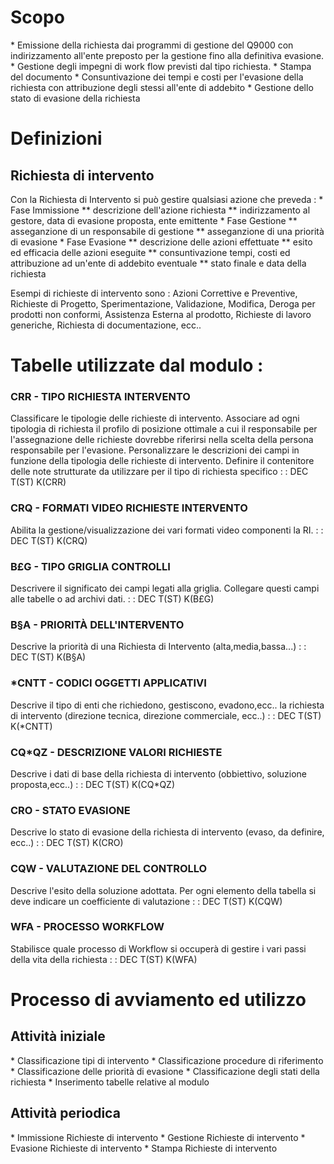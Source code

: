 # Scopo
 \* Emissione della richiesta dai programmi di gestione del Q9000 con indirizzamento all'ente preposto per la gestione fino alla definitiva evasione.
 \* Gestione degli impegni di work flow previsti dal tipo richiesta.
 \* Stampa del documento
 \* Consuntivazione dei tempi e costi per l'evasione della richiesta con attribuzione degli stessi all'ente di addebito
 \* Gestione dello stato di evasione della richiesta


# Definizioni
## Richiesta di intervento
Con la Richiesta di Intervento si può gestire qualsiasi azione che preveda : 
 \* Fase Immissione
 \*\*  descrizione dell'azione richiesta
 \*\*  indirizzamento al gestore, data di evasione proposta, ente emittente
 \* Fase Gestione
 \*\*  asseganzione di un responsabile di gestione
 \*\*  asseganzione di una priorità di evasione
 \* Fase Evasione
 \*\*  descrizione delle azioni effettuate
 \*\*  esito ed efficacia delle azioni eseguite
 \*\*  consuntivazione tempi, costi ed attribuzione ad un'ente di addebito eventuale
 \*\*  stato finale e data della richiesta

Esempi di richieste di intervento sono :  Azioni Correttive e Preventive, Richieste di Progetto, Sperimentazione, Validazione, Modifica, Deroga per prodotti non conformi, Assistenza Esterna al prodotto, Richieste di lavoro generiche, Richiesta di documentazione, ecc..

# Tabelle utilizzate dal modulo : 
### CRR - TIPO RICHIESTA INTERVENTO
Classificare le tipologie delle richieste di intervento. Associare ad ogni tipologia di richiesta il profilo di posizione ottimale a cui il responsabile per l'assegnazione delle richieste dovrebbe riferirsi nella scelta della persona responsabile per l'evasione.
Personalizzare le descrizioni dei campi in funzione della tipologia delle richieste di intervento.
Definire il contenitore delle note strutturate da utilizzare per il tipo di richiesta specifico
 :  : DEC T(ST) K(CRR)

### CRQ - FORMATI VIDEO RICHIESTE INTERVENTO
Abilita la gestione/visualizzazione dei vari formati video componenti la RI.
 :  : DEC T(ST) K(CRQ)

### B£G - TIPO GRIGLIA CONTROLLI
Descrivere il significato dei campi legati alla griglia. Collegare questi campi alle tabelle o ad archivi dati.
 :  : DEC T(ST) K(B£G)

### B§A - PRIORITÀ DELL'INTERVENTO
Descrive la priorità di una Richiesta di Intervento (alta,media,bassa...)
 :  : DEC T(ST) K(B§A)

### \*CNTT - CODICI OGGETTI APPLICATIVI
Descrive il tipo di enti che richiedono, gestiscono, evadono,ecc.. la  richiesta di intervento (direzione tecnica, direzione commerciale, ecc..)
 :  : DEC T(ST) K(\*CNTT)

### CQ\*QZ - DESCRIZIONE VALORI RICHIESTE
Descrive i dati  di base della richiesta di intervento (obbiettivo, soluzione proposta,ecc..)
 :  : DEC T(ST) K(CQ\*QZ)

### CRO   - STATO EVASIONE
Descrive lo stato di evasione della richiesta di intervento (evaso, da definire, ecc..)
 :  : DEC T(ST) K(CRO)

### CQW - VALUTAZIONE DEL CONTROLLO
Descrive l'esito della soluzione adottata. Per ogni elemento della tabella si deve indicare un coefficiente di valutazione
 :  : DEC T(ST) K(CQW)

### WFA - PROCESSO WORKFLOW
Stabilisce quale processo di Workflow si occuperà di gestire i vari passi della vita della richiesta
 :  : DEC T(ST) K(WFA)

# Processo di avviamento ed utilizzo
## Attività iniziale
 \* Classificazione tipi di intervento
 \* Classificazione procedure di riferimento
 \* Classificazione delle priorità di evasione
 \* Classificazione degli stati della richiesta
 \* Inserimento tabelle relative al modulo

## Attività periodica
 \* Immissione Richieste di intervento
 \* Gestione Richieste di intervento
 \* Evasione Richieste di intervento
 \* Stampa Richieste di intervento
